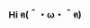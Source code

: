 ### Hi ฅ(＾・ω・＾ฅ)

<!--
**irvifa/irvifa** is a ✨ _special_ ✨ repository because its `README.md` (this file) appears on your GitHub profile.
-->

